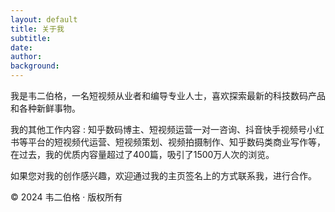 ```yaml
---
layout: default
title: 关于我
subtitle: 
date:  
author:  
background:  
---
```


我是韦二伯格，一名短视频从业者和编导专业人士，喜欢探索最新的科技数码产品和各种新鲜事物。

我的其他工作内容 : 知乎数码博主、短视频运营一对一咨询、抖音快手视频号小红书等平台的短视频代运营、短视频策划、视频拍摄制作、知乎数码类商业写作等，在过去，我的优质内容量超过了400篇，吸引了1500万人次的浏览。

如果您对我的创作感兴趣，欢迎通过我的主页签名上的方式联系我，进行合作。

</p>
        <div class="social-icons">
            <a href="https://www.zhihu.com/people/wei-shi-bo" target="_blank"><i class="fab fa-zhihu"></i></a>
            <!-- 添加其他社交链接 -->
            <a href="https://twitter.com/yourusername" target="_blank"><i class="fab fa-twitter"></i></a>
            <a href="https://github.com/yourusername" target="_blank"><i class="fab fa-github"></i></a>
            <!-- 更多图标 -->
        </div>
    </main>
    <footer class="footer">
        <p>&copy; 2024 韦二伯格 · 版权所有</p>
    </footer>
</body>
</html>
